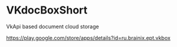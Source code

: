 # VKdocBoxShort
VkApi based document cloud storage

https://play.google.com/store/apps/details?id=ru.brainix.ept.vkbox
